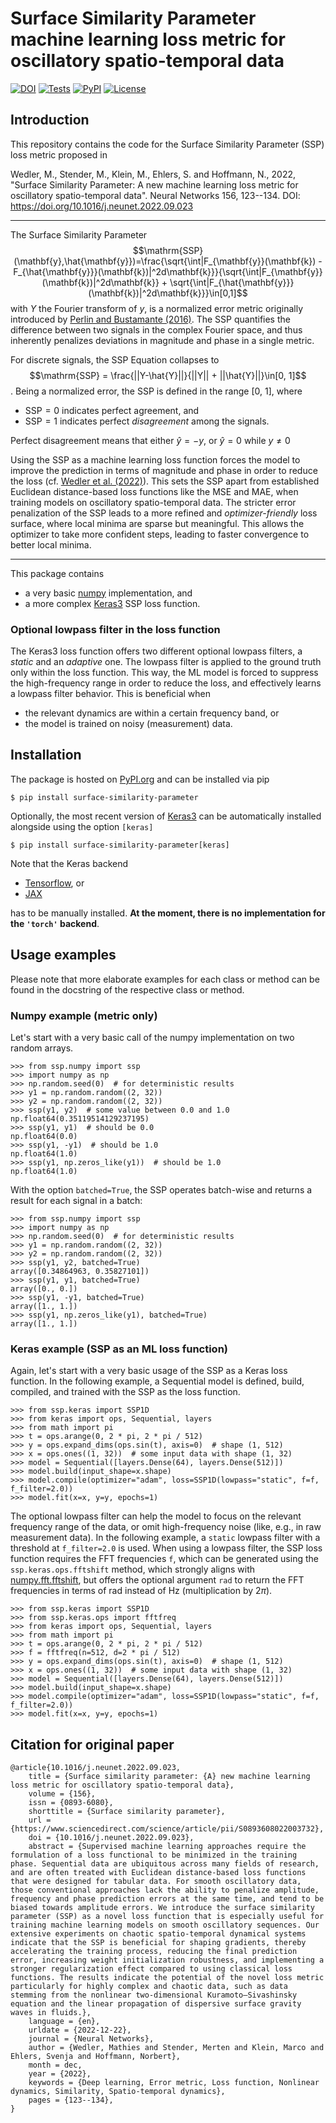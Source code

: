 # Surface Similarity Parameter machine learning loss metric for oscillatory spatio-temporal data
[![DOI](https://zenodo.org/badge/653051819.svg)](https://zenodo.org/badge/latestdoi/653051819)
[![Tests](https://github.com/MathiesW/2022-code-surface-similarity-parameter-ml-loss-metric/actions/workflows/release.yaml/badge.svg)](https://github.com/MathiesW/2022-code-surface-similarity-parameter-ml-loss-metric/actions/workflows/release.yaml)
[![PyPI](https://img.shields.io/pypi/v/surface-similarity-parameter)](https://pypi.org/project/surface-similarity-parameter/)
[![License](https://img.shields.io/github/license/MathiesW/2022-code-surface-similarity-parameter-ml-loss-metric)](https://github.com/MathiesW/2022-code-surface-similarity-parameter-ml-loss-metric?tab=GPL-3.0-1-ov-file)

## Introduction
This repository contains the code for the Surface Similarity Parameter (SSP) loss metric proposed in

Wedler, M., Stender, M., Klein, M., Ehlers, S. and Hoffmann, N., 2022,  "Surface Similarity Parameter: A new machine learning loss metric for oscillatory spatio-temporal data". Neural Networks 156, 123--134. DOI: https://doi.org/10.1016/j.neunet.2022.09.023

---

The Surface Similarity Parameter
$$\mathrm{SSP}(\mathbf{y},\hat{\mathbf{y}})=\frac{\sqrt{\int|F_{\mathbf{y}}(\mathbf{k}) - F_{\hat{\mathbf{y}}}(\mathbf{k})|^2d\mathbf{k}}}{\sqrt{\int|F_{\mathbf{y}}(\mathbf{k})|^2d\mathbf{k}} + \sqrt{\int|F_{\hat{\mathbf{y}}}(\mathbf{k})|^2d\mathbf{k}}}\in[0,1]$$
with $Y$ the Fourier transform of $y$, is a normalized error metric originally introduced by [Perlin and Bustamante (2016)](https://doi.org/10.1007/s10665-016-9849-7).
The SSP quantifies the difference between two signals in the complex Fourier space, and thus inherently penalizes deviations in magnitude and phase in a single metric.

For discrete signals, the SSP Equation collapses to
$$\mathrm{SSP} = \frac{||Y-\hat{Y}||}{||Y|| + ||\hat{Y}||}\in[0, 1]$$.
Being a normalized error, the SSP is defined in the range [0, 1], where
- $\mathrm{SSP}=0$ indicates perfect agreement, and
- $\mathrm{SSP}=1$ indicates perfect *disagreement* among the signals.

Perfect disagreement means that either $\hat{y}=-y$, or $\hat{y}=0$ while $y\neq 0$

Using the SSP as a machine learning loss function forces the model to improve the prediction in terms of magnitude and phase in order to reduce the loss (cf. [Wedler et al. (2022)](https://doi.org/10.1016/j.neunet.2022.09.023)).
This sets the SSP apart from established Euclidean distance-based loss functions like the MSE and MAE, when training models on oscillatory spatio-temporal data.
The stricter error penalization of the SSP leads to a more refined and *optimizer-friendly* loss surface, where local minima are sparse but meaningful. This allows the optimizer to take more confident steps, leading to faster convergence to better local minima.

---

This package contains
- a very basic [numpy](https://numpy.org/) implementation, and
- a more complex [Keras3](https://keras.io/) SSP loss function.

### Optional lowpass filter in the loss function
The Keras3 loss function offers two different optional lowpass filters, a *static* and an *adaptive* one.
The lowpass filter is applied to the ground truth only within the loss function.
This way, the ML model is forced to suppress the high-frequency range in order to reduce the loss,
and effectively learns a lowpass filter behavior.
This is beneficial when
- the relevant dynamics are within a certain frequency band, or
- the model is trained on noisy (measurement) data.

## Installation
The package is hosted on [PyPI.org](https://pypi.org/project/surface-similarity-parameter/) and can be installed via pip
```
$ pip install surface-similarity-parameter
```
Optionally, the most recent version of [Keras3](https://keras.io/) can be automatically installed alongside using the option `[keras]`
```
$ pip install surface-similarity-parameter[keras]
```
Note that the Keras backend
- [Tensorflow](https://www.tensorflow.org/), or
- [JAX](https://docs.jax.dev/en/latest/)

has to be manually installed. **At the moment, there is no implementation for the `'torch'` backend**.


## Usage examples
Please note that more elaborate examples for each class or method can be found in the docstring of the respective class or method.

### Numpy example (metric only)
Let's start with a very basic call of the numpy implementation on two random arrays.
```
>>> from ssp.numpy import ssp
>>> import numpy as np
>>> np.random.seed(0)  # for deterministic results
>>> y1 = np.random.random((2, 32))
>>> y2 = np.random.random((2, 32))
>>> ssp(y1, y2)  # some value between 0.0 and 1.0
np.float64(0.35119514129237195)
>>> ssp(y1, y1)  # should be 0.0
np.float64(0.0)
>>> ssp(y1, -y1)  # should be 1.0
np.float64(1.0)
>>> ssp(y1, np.zeros_like(y1))  # should be 1.0
np.float64(1.0)
```

With the option `batched=True`, the SSP operates batch-wise and returns a result for each signal in a batch:
```
>>> from ssp.numpy import ssp
>>> import numpy as np
>>> np.random.seed(0)  # for deterministic results
>>> y1 = np.random.random((2, 32))
>>> y2 = np.random.random((2, 32))
>>> ssp(y1, y2, batched=True)
array([0.34864963, 0.35827101])
>>> ssp(y1, y1, batched=True)
array([0., 0.])
>>> ssp(y1, -y1, batched=True)
array([1., 1.])
>>> ssp(y1, np.zeros_like(y1), batched=True)
array([1., 1.])
```

### Keras example (SSP as an ML loss function)
Again, let's start with a very basic usage of the SSP as a Keras loss function. 
In the following example, a Sequential model is defined, build, compiled, and trained with the SSP as the loss function.
```
>>> from ssp.keras import SSP1D
>>> from keras import ops, Sequential, layers
>>> from math import pi
>>> t = ops.arange(0, 2 * pi, 2 * pi / 512)
>>> y = ops.expand_dims(ops.sin(t), axis=0)  # shape (1, 512)
>>> x = ops.ones((1, 32))  # some input data with shape (1, 32)
>>> model = Sequential([layers.Dense(64), layers.Dense(512)])
>>> model.build(input_shape=x.shape)
>>> model.compile(optimizer="adam", loss=SSP1D(lowpass="static", f=f, f_filter=2.0))
>>> model.fit(x=x, y=y, epochs=1)
```

The optional lowpass filter can help the model to focus on the relevant frequency range of the data, or omit high-frequency noise (like, e.g., in raw measurement data).
In the following example, a `static` lowpass filter with a threshold at `f_filter=2.0` is used.
When using a lowpass filter, the SSP loss function requires the FFT frequencies `f`,
which can be generated using the `ssp.keras.ops.fftshift` method, which strongly aligns with [numpy.fft.fftshift](https://numpy.org/doc/stable/reference/generated/numpy.fft.fftshift.html), but offers the optional argument `rad` to return the FFT frequencies in terms of rad instead of Hz (multiplication by $2\pi$).
```
>>> from ssp.keras import SSP1D
>>> from ssp.keras.ops import fftfreq
>>> from keras import ops, Sequential, layers
>>> from math import pi
>>> t = ops.arange(0, 2 * pi, 2 * pi / 512)
>>> f = fftfreq(n=512, d=2 * pi / 512)
>>> y = ops.expand_dims(ops.sin(t), axis=0)  # shape (1, 512)
>>> x = ops.ones((1, 32))  # some input data with shape (1, 32)
>>> model = Sequential([layers.Dense(64), layers.Dense(512)])
>>> model.build(input_shape=x.shape)
>>> model.compile(optimizer="adam", loss=SSP1D(lowpass="static", f=f, f_filter=2.0))
>>> model.fit(x=x, y=y, epochs=1)
```

## Citation for original paper
``` 
@article{10.1016/j.neunet.2022.09.023,
	title = {Surface similarity parameter: {A} new machine learning loss metric for oscillatory spatio-temporal data},
	volume = {156},
	issn = {0893-6080},
	shorttitle = {Surface similarity parameter},
	url = {https://www.sciencedirect.com/science/article/pii/S0893608022003732},
	doi = {10.1016/j.neunet.2022.09.023},
	abstract = {Supervised machine learning approaches require the formulation of a loss functional to be minimized in the training phase. Sequential data are ubiquitous across many fields of research, and are often treated with Euclidean distance-based loss functions that were designed for tabular data. For smooth oscillatory data, those conventional approaches lack the ability to penalize amplitude, frequency and phase prediction errors at the same time, and tend to be biased towards amplitude errors. We introduce the surface similarity parameter (SSP) as a novel loss function that is especially useful for training machine learning models on smooth oscillatory sequences. Our extensive experiments on chaotic spatio-temporal dynamical systems indicate that the SSP is beneficial for shaping gradients, thereby accelerating the training process, reducing the final prediction error, increasing weight initialization robustness, and implementing a stronger regularization effect compared to using classical loss functions. The results indicate the potential of the novel loss metric particularly for highly complex and chaotic data, such as data stemming from the nonlinear two-dimensional Kuramoto–Sivashinsky equation and the linear propagation of dispersive surface gravity waves in fluids.},
	language = {en},
	urldate = {2022-12-22},
	journal = {Neural Networks},
	author = {Wedler, Mathies and Stender, Merten and Klein, Marco and Ehlers, Svenja and Hoffmann, Norbert},
	month = dec,
	year = {2022},
	keywords = {Deep learning, Error metric, Loss function, Nonlinear dynamics, Similarity, Spatio-temporal dynamics},
	pages = {123--134},
}
 ```
